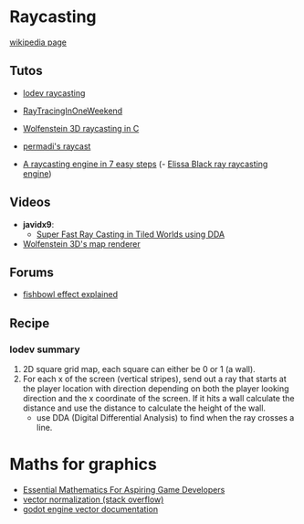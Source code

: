 # Raycasting

[wikipedia page](https://en.wikipedia.org/wiki/Ray_casting)


## Tutos

- [lodev raycasting](https://lodev.org/cgtutor/raycasting.html)
- [RayTracingInOneWeekend](https://raytracing.github.io/books/RayTracingInOneWeekend.html#overview)
- [Wolfenstein 3D raycasting in C](https://timallanwheeler.com/blog/2023/04/01/wolfenstein-3d-raycasting-in-c/)
- [permadi's raycast](https://www.permadi.com/tutorial/raycast/rayc1.html)

- [A raycasting engine in 7 easy steps](https://austinhenley.com/blog/raycasting.html)
(- [Elissa Black ray raycasting engine](https://www.elissablack.com/ray-the-raycasting-engine/))

## Videos

- **javidx9**: 
    - [Super Fast Ray Casting in Tiled Worlds using DDA](https://www.youtube.com/watch?v=NbSee-XM7WA)
- [Wolfenstein 3D's map renderer](https://www.youtube.com/watch?v=eOCQfxRQ2pY)

## Forums

- [fishbowl effect explained](https://gamedev.stackexchange.com/questions/156842/how-can-i-correct-an-unwanted-fisheye-effect-when-drawing-a-scene-with-raycastin)

## Recipe

### lodev summary

1. 2D square grid map, each square can either be 0 or 1 (a wall).
2. For each x of the screen (vertical stripes), send out a ray that starts at the player location with direction depending on both the player looking direction and the x coordinate of the screen. If it hits a wall calculate the distance and use the distance to calculate the height of the wall.
    - use DDA (Digital Differential Analysis) to find when the ray crosses a line.

# Maths for graphics

- [Essential Mathematics For Aspiring Game Developers](https://www.youtube.com/watch?v=DPfxjQ6sqrc)
- [vector normalization (stack overflow)](https://stackoverflow.com/questions/10002918/what-is-the-need-for-normalizing-a-vector)
- [godot engine vector documentation](https://docs.godotengine.org/en/stable/tutorials/math/vector_math.html)
